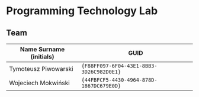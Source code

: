 # Programming Technology Lab

## Team

| Name Surname (initials) | GUID                                     |
| ----------------------- | ---------------------------------------- |
| Tymoteusz Piwowarski    | `{F88FF097-6F04-43E1-8BB3-3D26C982D0E1}` |
| Wojeciech Mokwiński     | `{44FBFCF5-4430-4964-878D-1867DC679E0D}` |
